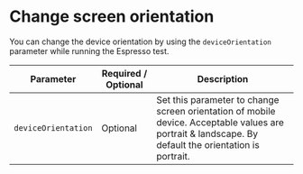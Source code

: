 # Change screen orientation

You can change the device orientation by using the `deviceOrientation` parameter while running the Espresso test.

| Parameter | Required / Optional | Description |
| ---------- | ----------- | --------------- |
|`deviceOrientation`|Optional|Set this parameter to change screen orientation of mobile device. Acceptable values are portrait & landscape. By default the orientation is portrait.|
